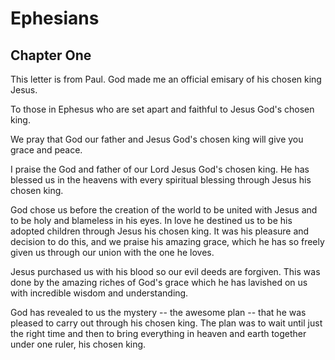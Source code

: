 # Ephesians

## Chapter One

This letter is from Paul. God made me an official emisary of
his chosen king Jesus.

To those in Ephesus who are set apart and faithful to Jesus
God's chosen king.

We pray that God our father and Jesus God's chosen king will
give you grace and peace.

I praise the God and father of our Lord Jesus God's chosen
king. He has blessed us in the heavens with every spiritual
blessing through Jesus his chosen king.

God chose us before the creation of the world
to be united with Jesus and to be holy and blameless in his eyes.
In love he destined us to be his adopted children through 
Jesus his chosen king. It was his pleasure and decision to
do this, and we praise his amazing grace, which he has so
freely given us through our union with the one he loves.

Jesus purchased us with his blood so our evil deeds are 
forgiven. This was done by the amazing riches of God's 
grace which he has lavished on us with incredible wisdom and
understanding.

God has revealed to us the mystery -- the awesome plan -- that he was
pleased to carry out through his chosen king. The plan was to 
wait until just the right time and then to
bring everything in heaven and earth together under one ruler, 
his chosen king. 

